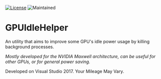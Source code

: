 [![License](https://img.shields.io/badge/license-AFPL-blue.svg)](https://tldrlegal.com/license/aladdin-free-public-license) ![Maintained](https://img.shields.io/maintenance/yes/2018.svg)
# GPUIdleHelper
An utility that aims to improve some GPU's idle power usage by killing background processes.

*Mostly developed for the NVIDIA Maxwell architecture, can be useful for other GPUs, or for general power saving.*

Developed on Visual Studio 2017. Your Mileage May Vary.
